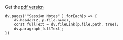 Get the [pdf version](https://cos.nathanorick.com/no-spoilers/Campaign%20Notes.pdf)

```dataviewjs
dv.pages('"Session Notes"').forEach(p => {
	dv.header(2, p.file.name);
	const fullText = dv.fileLink(p.file.path, true);
	dv.paragraph(fullText);
})
```
